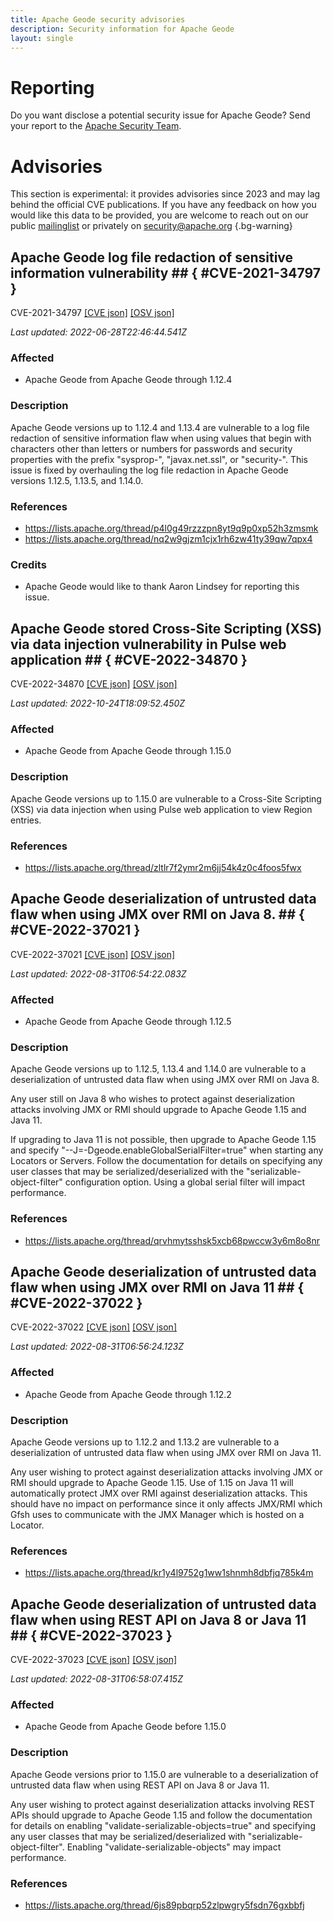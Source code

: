 ```yaml
---
title: Apache Geode security advisories
description: Security information for Apache Geode
layout: single
---
```


# Reporting

Do you want disclose a potential security issue for Apache Geode? Send your report to the [Apache Security Team](mailto:security@apache.org).

# Advisories

This section is experimental: it provides advisories since 2023 and may lag behind the official CVE publications. If you have any feedback on how you would like this data to be provided, you are welcome to reach out on our public [mailinglist](/mailinglist) or privately on [security@apache.org](mailto:security@apache.org)
{.bg-warning}

## Apache Geode log file redaction of sensitive information vulnerability ## { #CVE-2021-34797 }

CVE-2021-34797 [\[CVE json\]](./CVE-2021-34797.cve.json) [\[OSV json\]](./CVE-2021-34797.osv.json)



_Last updated: 2022-06-28T22:46:44.541Z_

### Affected

* Apache Geode from Apache Geode through 1.12.4


### Description

Apache Geode versions up to 1.12.4 and 1.13.4 are vulnerable to a log file redaction of sensitive information flaw when using values that begin with characters other than letters or numbers for passwords and security properties with the prefix "sysprop-", "javax.net.ssl", or "security-". This issue is fixed by overhauling the log file redaction in Apache Geode versions 1.12.5, 1.13.5, and 1.14.0.

### References
* https://lists.apache.org/thread/p4l0g49rzzzpn8yt9q9p0xp52h3zmsmk
* https://lists.apache.org/thread/nq2w9gjzm1cjx1rh6zw41ty39qw7qpx4


### Credits
* Apache Geode would like to thank Aaron Lindsey for reporting this issue.


## Apache Geode stored Cross-Site Scripting (XSS) via data injection vulnerability in Pulse web application ## { #CVE-2022-34870 }

CVE-2022-34870 [\[CVE json\]](./CVE-2022-34870.cve.json) [\[OSV json\]](./CVE-2022-34870.osv.json)



_Last updated: 2022-10-24T18:09:52.450Z_

### Affected

* Apache Geode from Apache Geode through 1.15.0


### Description

Apache Geode versions up to 1.15.0 are vulnerable to a Cross-Site Scripting (XSS) via data injection when using Pulse web application to view Region entries.

### References
* https://lists.apache.org/thread/zltlr7f2ymr2m6jj54k4z0c4foos5fwx


## Apache Geode deserialization of untrusted data flaw when using JMX over RMI on Java 8.  ## { #CVE-2022-37021 }

CVE-2022-37021 [\[CVE json\]](./CVE-2022-37021.cve.json) [\[OSV json\]](./CVE-2022-37021.osv.json)



_Last updated: 2022-08-31T06:54:22.083Z_

### Affected

* Apache Geode from Apache Geode through 1.12.5


### Description

Apache Geode versions up to 1.12.5, 1.13.4 and 1.14.0 are vulnerable to a deserialization of untrusted data flaw when using JMX over RMI on Java 8. 

Any user still on Java 8 who wishes to protect against deserialization attacks involving JMX or RMI should upgrade to Apache Geode 1.15 and Java 11. 

If upgrading to Java 11 is not possible, then upgrade to Apache Geode 1.15 and specify "--J=-Dgeode.enableGlobalSerialFilter=true" when starting any Locators or Servers. Follow the documentation for details on specifying any user classes that may be serialized/deserialized with the "serializable-object-filter" configuration option. Using a global serial filter will impact performance.

### References
* https://lists.apache.org/thread/qrvhmytsshsk5xcb68pwccw3y6m8o8nr


## Apache Geode deserialization of untrusted data flaw when using JMX over RMI on Java 11 ## { #CVE-2022-37022 }

CVE-2022-37022 [\[CVE json\]](./CVE-2022-37022.cve.json) [\[OSV json\]](./CVE-2022-37022.osv.json)



_Last updated: 2022-08-31T06:56:24.123Z_

### Affected

* Apache Geode from Apache Geode through 1.12.2


### Description

Apache Geode versions up to 1.12.2 and 1.13.2 are vulnerable to a deserialization of untrusted data flaw when using JMX over RMI on Java 11.

Any user wishing to protect against deserialization attacks involving JMX or RMI should upgrade to Apache Geode 1.15. Use of 1.15 on Java 11 will automatically protect JMX over RMI against deserialization attacks. This should have no impact on performance since it only affects JMX/RMI which Gfsh uses to communicate with the JMX Manager which is hosted on a Locator.

### References
* https://lists.apache.org/thread/kr1y4l9752g1ww1shnmh8dbfjq785k4m


## Apache Geode deserialization of untrusted data flaw when using REST API on Java 8 or Java 11 ## { #CVE-2022-37023 }

CVE-2022-37023 [\[CVE json\]](./CVE-2022-37023.cve.json) [\[OSV json\]](./CVE-2022-37023.osv.json)



_Last updated: 2022-08-31T06:58:07.415Z_

### Affected

* Apache Geode from Apache Geode before 1.15.0


### Description

Apache Geode versions prior to 1.15.0 are vulnerable to a deserialization of untrusted data flaw when using REST API on Java 8 or Java 11.

Any user wishing to protect against deserialization attacks involving REST APIs should upgrade to Apache Geode 1.15 and follow the documentation for details on enabling "validate-serializable-objects=true" and specifying any user classes that may be serialized/deserialized with "serializable-object-filter". Enabling "validate-serializable-objects" may impact performance.

### References
* https://lists.apache.org/thread/6js89pbqrp52zlpwgry5fsdn76gxbbfj
